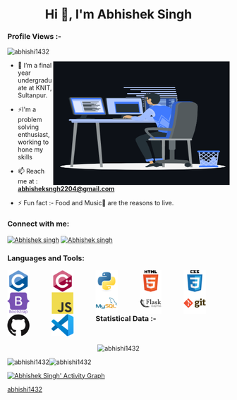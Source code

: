 <h1 align="center">Hi 👋, I'm Abhishek Singh</h1>

<p align="right">
<h3>Profile Views :-</h3> <img
    src="https://komarev.com/ghpvc/?username=abhishi1432&label=Profile%20views&color=0e75b6&style=flat"
    alt="abhishi1432" />
</p>

<p><img align="right" src="./animation_500_kxa883sd.gif" alt="abhishi1432" height="280px" width="400px" /></p>

- 🌱 I’m a final year undergraduate at KNIT, Sultanpur.

- ⚡I'm a problem solving enthusiast, working to hone my skills

- 📫 Reach me at : **abhisheksngh2204@gmail.com**

- ⚡ Fun fact :- Food and Music🎵 are the reasons to live.


<h3 align="left">Connect with me:</h3>
<p align="left">
    <a href="https://www.linkedin.com/in/abhishi/" target="blank"><img align="center"
            src="https://raw.githubusercontent.com/rahuldkjain/github-profile-readme-generator/master/src/images/icons/Social/linked-in-alt.svg"
            alt="Abhishek singh" height="30" width="40" /></a>
    <a href="https://www.facebook.com/profile.php?id=100002571499703" target="blank"><img align="center"
            src="https://raw.githubusercontent.com/rahuldkjain/github-profile-readme-generator/master/src/images/icons/Social/facebook.svg"
            alt="Abhishek singh" height="30" width="40" /></a>

</p>


<h3 >Languages and Tools:</h3>
 <p>
<img align="left"src="https://raw.githubusercontent.com/devicons/devicon/master/icons/c/c-original.svg" alt="c" width="50" height="50" style="margin-right: 50px"/> 
<img align="left" src="https://raw.githubusercontent.com/devicons/devicon/master/icons/cplusplus/cplusplus-original.svg" alt="cplusplus" width="50" height="50" style="margin-right: 50px"/>
<img align="left" src="https://raw.githubusercontent.com/devicons/devicon/master/icons/python/python-original.svg" alt="python" width="50" height="50" style="margin-right: 50px"/> 
<img align="left" src="https://raw.githubusercontent.com/devicons/devicon/master/icons/html5/html5-original-wordmark.svg" alt="html5" width="50" height="50" style="margin-right: 50px"/> 
<img align="left" src="https://raw.githubusercontent.com/devicons/devicon/master/icons/css3/css3-original-wordmark.svg" alt="css3" width="50" height="50" style="margin-right: 50px"/> 
<img align="left" src="https://raw.githubusercontent.com/devicons/devicon/master/icons/bootstrap/bootstrap-plain-wordmark.svg" alt="bootstrap" width="50" height="50" style="margin-right: 50px"/> 
<img align="left" src="https://raw.githubusercontent.com/devicons/devicon/master/icons/javascript/javascript-original.svg" alt="javascript" width="50" height="50" style="margin-right: 50px"/> 
<img align="left" src="https://raw.githubusercontent.com/devicons/devicon/master/icons/mysql/mysql-original-wordmark.svg" alt="mysql" width="50" height="50" style="margin-right: 50px"/> 
<img align="left" alt="HTML5" width="50" height="50" src="https://raw.githubusercontent.com/github/explore/80688e429a7d4ef2fca1e82350fe8e3517d3494d/topics/flask/flask.png" style="margin-right: 50px" />
<img align="left" alt="Git" width="50" height="50" style="margin-right: 50px" src="https://raw.githubusercontent.com/github/explore/80688e429a7d4ef2fca1e82350fe8e3517d3494d/topics/git/git.png" />
<img align="left" alt="GitHub" width="50" height="50" style="margin-right: 50px" src="https://raw.githubusercontent.com/github/explore/78df643247d429f6cc873026c0622819ad797942/topics/github/github.png" />
<img align="left" alt="Visual Studio Code" width="50" height="50" style="margin-right: 50px" src="https://raw.githubusercontent.com/github/explore/80688e429a7d4ef2fca1e82350fe8e3517d3494d/topics/visual-studio-code/visual-studio-code.png" />
 </p>
<br>
<br>
<br>

<h3 align="left">Statistical Data :-</h3>
<br>
<p align="center"><img align="center" width="49.5%" src="https://github-readme-stats.vercel.app/api/top-langs?username=abhishi1432&show_icons=true&locale=en&bg_color=0d1117&text_color=ffffff&layout=compact" alt="abhishi1432" bg_color=#808080/></p>
<p align="left"><img width="49.5%" src="https://github-readme-stats.vercel.app/api?username=abhishi1432&show_icons=true&locale=en&bg_color=0d1117&text_color=ffffff&repo=convoychat" alt="abhishi1432"  /><img width="49.5%" src="https://github-readme-streak-stats.herokuapp.com/?user=abhishi1432&theme=dark&background=0d1117&date_format=M%20j%5B%2C%20Y%5D" alt="abhishi1432" /></p>


[![Abhishek Singh' Activity Graph](https://activity-graph.herokuapp.com/graph?username=abhishi1432&custom_title=Abhishek%20Singh's%20Contribution%20Graph&theme=dark&bg_color=0d1117&hide_border=true&line=d1a01f&point=c58545)](https://abhishi1432.dev)

[abhishi1432](https://github.com/abhishi1432)
